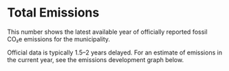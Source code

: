 # Total Emissions

This number shows the latest available year of officially reported fossil CO₂e emissions for the municipality.

Official data is typically 1.5–2 years delayed. For an estimate of emissions in the current year, see the emissions development graph below.
